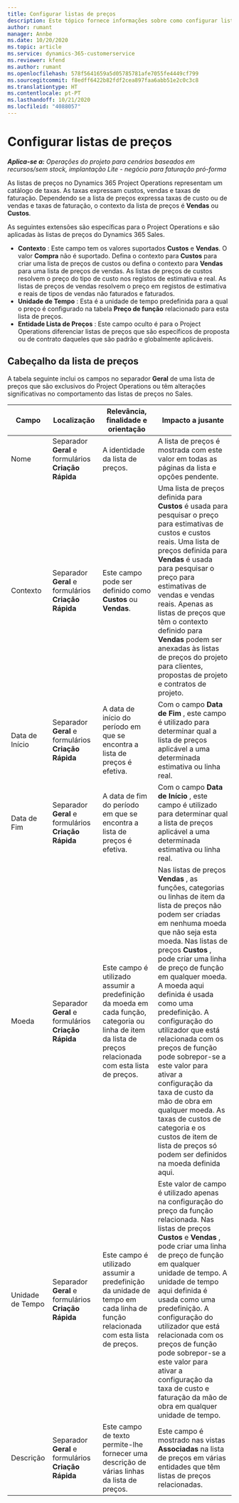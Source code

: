 ```yaml
---
title: Configurar listas de preços
description: Este tópico fornece informações sobre como configurar listas de preços de custos e vendas.
author: rumant
manager: Annbe
ms.date: 10/20/2020
ms.topic: article
ms.service: dynamics-365-customerservice
ms.reviewer: kfend
ms.author: rumant
ms.openlocfilehash: 578f5641659a5d05785781afe7055fe4449cf799
ms.sourcegitcommit: f8edff6422b82fdf2cea897faa6abb51e2c0c3c8
ms.translationtype: HT
ms.contentlocale: pt-PT
ms.lasthandoff: 10/21/2020
ms.locfileid: "4088057"
---
```

# <a name="set-up-price-lists"></a>Configurar listas de preços

_**Aplica-se a:** Operações do projeto para cenários baseados em recursos/sem stock, implantação Lite - negócio para faturação pró-forma_

As listas de preços no Dynamics 365 Project Operations representam um catálogo de taxas. As taxas expressam custos, vendas e taxas de faturação. Dependendo se a lista de preços expressa taxas de custo ou de vendas e taxas de faturação, o contexto da lista de preços é **Vendas** ou **Custos**.

As seguintes extensões são específicas para o Project Operations e são aplicadas às listas de preços do Dynamics 365 Sales.

- **Contexto** : Este campo tem os valores suportados **Custos** e **Vendas**. O valor **Compra** não é suportado. Defina o contexto para **Custos** para criar uma lista de preços de custos ou defina o contexto para **Vendas** para uma lista de preços de vendas. As listas de preços de custos resolvem o preço do tipo de custo nos registos de estimativa e real. As listas de preços de vendas resolvem o preço em registos de estimativa e reais de tipos de vendas não faturados e faturados.
- **Unidade de Tempo** : Esta é a unidade de tempo predefinida para a qual o preço é configurado na tabela **Preço de função** relacionado para esta lista de preços.
- **Entidade Lista de Preços** : Este campo oculto é para o Project Operations diferenciar listas de preços que são específicos de proposta ou de contrato daqueles que são padrão e globalmente aplicáveis.

## <a name="price-list-header"></a>Cabeçalho da lista de preços

A tabela seguinte inclui os campos no separador **Geral** de uma lista de preços que são exclusivos do Project Operations ou têm alterações significativas no comportamento das listas de preços no Sales.

| Campo | Localização | Relevância, finalidade e orientação | Impacto a jusante |
| --- | --- | --- | --- |
| Nome | Separador **Geral** e formulários **Criação Rápida** | A identidade da lista de preços. | A lista de preços é mostrada com este valor em todas as páginas da lista e opções pendente.|
| Contexto | Separador **Geral** e formulários **Criação Rápida** | Este campo pode ser definido como **Custos** ou **Vendas**. | Uma lista de preços definida para **Custos** é usada para pesquisar o preço para estimativas de custos e custos reais. Uma lista de preços definida para **Vendas** é usada para pesquisar o preço para estimativas de vendas e vendas reais. Apenas as listas de preços que têm o contexto definido para **Vendas** podem ser anexadas às listas de preços do projeto para clientes, propostas de projeto e contratos de projeto. |
| Data de Início | Separador **Geral** e formulários **Criação Rápida** | A data de início do período em que se encontra a lista de preços é efetiva. | Com o campo **Data de Fim** , este campo é utilizado para determinar qual a lista de preços aplicável a uma determinada estimativa ou linha real. |
| Data de Fim | Separador **Geral** e formulários **Criação Rápida** | A data de fim do período em que se encontra a lista de preços é efetiva. | Com o campo **Data de Início** , este campo é utilizado para determinar qual a lista de preços aplicável a uma determinada estimativa ou linha real. |
| Moeda | Separador **Geral** e formulários **Criação Rápida** | Este campo é utilizado assumir a predefinição da moeda em cada função, categoria ou linha de item da lista de preços relacionada com esta lista de preços. | Nas listas de preços **Vendas** , as funções, categorias ou linhas de item da lista de preços não podem ser criadas em nenhuma moeda que não seja esta moeda. Nas listas de preços **Custos** , pode criar uma linha de preço de função em qualquer moeda. A moeda aqui definida é usada como uma predefinição. A configuração do utilizador que está relacionada com os preços de função pode sobrepor-se a este valor para ativar a configuração da taxa de custo da mão de obra em qualquer moeda. As taxas de custos de categoria e os custos de item de lista de preços só podem ser definidos na moeda definida aqui. |
| Unidade de Tempo | Separador **Geral** e formulários **Criação Rápida** | Este campo é utilizado assumir a predefinição da unidade de tempo em cada linha de função relacionada com esta lista de preços. | Este valor de campo é utilizado apenas na configuração do preço da função relacionada. Nas listas de preços **Custos** e **Vendas** , pode criar uma linha de preço de função em qualquer unidade de tempo. A unidade de tempo aqui definida é usada como uma predefinição. A configuração do utilizador que está relacionada com os preços de função pode sobrepor-se a este valor para ativar a configuração da taxa de custo e faturação da mão de obra em qualquer unidade de tempo. |
| Descrição | Separador **Geral** e formulários **Criação Rápida** | Este campo de texto permite-lhe fornecer uma descrição de várias linhas da lista de preços. | Este campo é mostrado nas vistas **Associadas** na lista de preços em várias entidades que têm listas de preços relacionadas. |
